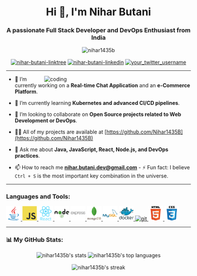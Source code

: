 <h1 align="center">Hi 👋, I'm Nihar Butani</h1>
<h3 align="center">A passionate Full Stack Developer and DevOps Enthusiast from India</h3>

<p align="center"> <img src="https://komarev.com/ghpvc/?username=nihar1435b&label=Profile%20views&color=0e75b6&style=flat" alt="nihar1435b" /> </p>

<p align="center">
  <a href="https://linktr.ee/nihar_butani" target="blank"><img align="center" src="https://img.shields.io/badge/LinkTree-39E09B?style=for-the-badge&logo=linktree&logoColor=white" alt="nihar-butani-linktree" /></a>
  <a href="https://www.linkedin.com/in/nihar-butani/" target="blank"><img align="center" src="https://img.shields.io/badge/LinkedIn-0077B5?style=for-the-badge&logo=linkedin&logoColor=white" alt="nihar-butani-linkedin" /></a>
  <a href="https://twitter.com/your_twitter_username" target="blank"><img align="center" src="https://img.shields.io/badge/Twitter-1DA1F2?style=for-the-badge&logo=twitter&logoColor=white" alt="your_twitter_username" /></a>
</p>

---

<p align="left"> <img src="https://media.giphy.com/media/v1.Y2lkPTc5MGI3NjExM3dza2Jha29jMWZpcGZ0dGJ0d3A3bHZ5ZHFpcWJhaW10anBnaGlxYSZlcD12MV9pbnRlcm5hbF9naWZfYnlfaWQmY3Q9Zw/qgQUggAC3Pfv687qPC/giphy.gif" alt="coding" width="400" align="right"> </p>

- 🔭 I’m currently working on a **Real-time Chat Application** and an **e-Commerce Platform**.

- 🌱 I’m currently learning **Kubernetes and advanced CI/CD pipelines**.

- 👯 I’m looking to collaborate on **Open Source projects related to Web Development or DevOps**.

- 👨‍💻 All of my projects are available at [https://github.com/Nihar1435B](https://github.com/Nihar1435B)

- 💬 Ask me about **Java, JavaScript, React, Node.js, and DevOps practices**.

- 📫 How to reach me **nihar.butani.dev@gmail.com** - ⚡ Fun fact: I believe `Ctrl + S` is the most important key combination in the universe.

---

<h3 align="left">Languages and Tools:</h3>
<p align="left"> 
  <a href="https://www.java.com" target="_blank" rel="noreferrer"> <img src="https://raw.githubusercontent.com/devicons/devicon/master/icons/java/java-original.svg" alt="java" width="40" height="40"/> </a> 
  <a href="https://developer.mozilla.org/en-US/docs/Web/JavaScript" target="_blank" rel="noreferrer"> <img src="https://raw.githubusercontent.com/devicons/devicon/master/icons/javascript/javascript-original.svg" alt="javascript" width="40" height="40"/> </a> 
  <a href="https://reactjs.org/" target="_blank" rel="noreferrer"> <img src="https://raw.githubusercontent.com/devicons/devicon/master/icons/react/react-original-wordmark.svg" alt="react" width="40" height="40"/> </a> 
  <a href="https://nodejs.org" target="_blank" rel="noreferrer"> <img src="https://raw.githubusercontent.com/devicons/devicon/master/icons/nodejs/nodejs-original-wordmark.svg" alt="nodejs" width="40" height="40"/> </a> 
  <a href="https://expressjs.com" target="_blank" rel="noreferrer"> <img src="https://raw.githubusercontent.com/devicons/devicon/master/icons/express/express-original-wordmark.svg" alt="express" width="40" height="40"/> </a> 
  <a href="https://www.mongodb.com/" target="_blank" rel="noreferrer"> <img src="https://raw.githubusercontent.com/devicons/devicon/master/icons/mongodb/mongodb-original-wordmark.svg" alt="mongodb" width="40" height="40"/> </a> 
  <a href="https://www.mysql.com/" target="_blank" rel="noreferrer"> <img src="https://raw.githubusercontent.com/devicons/devicon/master/icons/mysql/mysql-original-wordmark.svg" alt="mysql" width="40" height="40"/> </a> 
  <a href="https://www.docker.com/" target="_blank" rel="noreferrer"> <img src="https://raw.githubusercontent.com/devicons/devicon/master/icons/docker/docker-original-wordmark.svg" alt="docker" width="40" height="40"/> </a>
  <a href="https://git-scm.com/" target="_blank" rel="noreferrer"> <img src="https://www.vectorlogo.zone/logos/git-scm/git-scm-icon.svg" alt="git" width="40" height="40"/> </a> 
  <a href="https://www.w3.org/html/" target="_blank" rel="noreferrer"> <img src="https://raw.githubusercontent.com/devicons/devicon/master/icons/html5/html5-original-wordmark.svg" alt="html5" width="40" height="40"/> </a> 
  <a href="https://www.w3schools.com/css/" target="_blank" rel="noreferrer"> <img src="https://raw.githubusercontent.com/devicons/devicon/master/icons/css3/css3-original-wordmark.svg" alt="css3" width="40" height="40"/> </a> 
</p>

---

<h3 align="left">📊 My GitHub Stats:</h3>
<p align="center">
  <img align="center" src="https://github-readme-stats.vercel.app/api?username=Nihar1435B&show_icons=true&locale=en&theme=radical" alt="nihar1435b's stats" />
  <img align="center" src="https://github-readme-stats.vercel.app/api/top-langs?username=Nihar1435B&layout=compact&langs_count=8&theme=radical" alt="nihar1435b's top languages" />
</p>

<p align="center">
  <img align="center" src="https://github-readme-streak-stats.herokuapp.com/?user=Nihar1435B&theme=radical" alt="nihar1435b's streak" />
</p>

